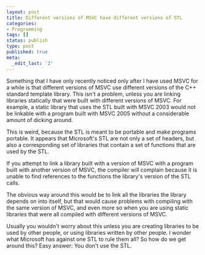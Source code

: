 ```yaml
---
layout: post
title: Different versions of MSVC have different versions of STL
categories:
- Programming
tags: []
status: publish
type: post
published: true
meta:
  _edit_last: '2'
---
```

Something that I have only recently noticed only after I have used MSVC for a while is that different versions of MSVC use different versions of the C++ standard template library. This isn't a problem, unless you are linking libraries statically that were built with different versions of MSVC. For example, a static library that uses the STL built with MSVC 2003 would not be linkable with a program built with MSVC 2005 without a considerable amount of dicking around.

This is weird, because the STL is meant to be portable and make programs portable. It appears that Microsoft's STL are not only a set of headers, but also a corresponding set of libraries that contain a set of functions that are used by the STL.

If you attempt to link a library built with a version of MSVC with a program built with another version of MSVC, the compiler will complain because it is unable to find references to the functions the library's version of the STL calls.

The obvious way around this would be to link all the libraries the library depends on into itself, but that would cause problems with compiling with the same version of MSVC, and even more so when you are using static libraries that were all compiled with different versions of MSVC.

Usually you wouldn't worry about this unless you are creating libraries to be used by other people, or using libraries written by other people. I wonder what Microsoft has against one STL to rule them all? So how do we get around this? Easy answer: You don't use the STL.
